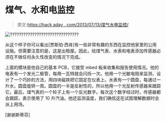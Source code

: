 # 煤气、水和电监控

> 原文:[https://hack aday . com/2013/07/13/煤气水电监控/](https://hackaday.com/2013/07/13/gas-water-and-electricity-monitoring/)

![???????????????????????????????](../Images/0e39ba4201412d2f1374c36d33d9a0a7.png)

从这个样子你可以看出[贾斯珀·西肯]有一些非常有趣的东西在监控他家里的公用设施。但需要注意的是，这是出租屋。因此，给煤气表、水表和电表添加传感器必须在不做任何永久性改变的情况下完成。

上面的模块是他自己的基本 PCB，它接受 mbed 板来收集和报告使用情况。他的电表有一个发光二极管，每用一瓦特就会闪烁一次。他用一个光敏电阻来监测，设计了一个巧妙的方法，用四块磁铁把它固定在仪表上。水表有一个圆盘，每通过一升水，圆盘旋转一周。圆盘的一半是反射性的，所以他用一个光反射传感器来跟踪它。最后，煤气表的一个轮子上有一个反光数字。每次这个数字经过时，传感器都会跟踪，表示使用了 10 升汽油。他还监测温度，我们确信这在试图理解数据时会派上用场。

[谢谢斯蒂芬]